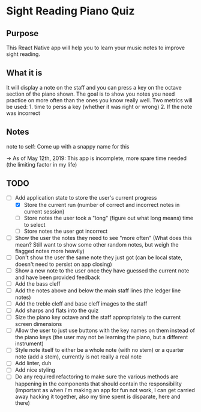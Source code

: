 # Sight Reading Piano Quiz

## Purpose
This React Native app will help you to learn your music notes to improve sight reading.


## What it is
It will display a note on the staff and you can press a key on the octave section of the piano shown. The goal is to show you notes you need practice on more often than the ones you know really well. Two metrics will be used: 1. time to perss a key (whether it was right or wrong) 2. If the note was incorrect

## Notes
note to self: Come up with a snappy name for this

-> As of May 12th, 2019: This app is incomplete, more spare time needed (the limiting factor in my life)

## TODO
- [ ] Add application state to store the user's current progress
  - [x] Store the current run (number of correct and incorrect notes in current session)
  - [ ] Store notes the user took a "long" (figure out what long means) time to select
  - [ ] Store notes the user got incorrect
- [ ] Show the user the notes they need to see "more often" (What does this mean? Still want to show some other random notes, but weigh the flagged notes more heavily)
- [ ] Don't show the user the same note they just got (can be local state, doesn't need to persist on app closing)
- [ ] Show a new note to the user once they have guessed the current note and have been provided feedback
- [ ] Add the bass cleff
- [ ] Add the notes above and below the main staff lines (the ledger line notes)
- [ ] Add the treble cleff and base cleff images to the staff
- [ ] Add sharps and flats into the quiz
- [ ] Size the piano key octave and the staff appropriately to the current screen dimensions
- [ ] Allow the user to just use buttons with the key names on them instead of the piano keys (the user may not be learning the piano, but a different instrument)
- [ ] Style note itself to either be a whole note (with no stem) or a quarter note (add a stem), currently is not really a real note
- [ ] Add linter, duh
- [ ] Add nice styling
- [ ] Do any required refactoring to make sure the various methods are happening in the components that should contain the responsibility (important as when I'm making an app for fun not work, I can get carried away hacking it together, also my time spent is disparate, here and there)
